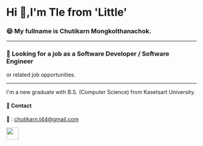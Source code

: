 # Hi 👋,I'm Tle from 'Little'

### 😄 My fullname is Chutikarn Mongkolthanachok.
---

### 🔎 Looking for a job as a Software Developer / Software Engineer 
or related job opportunities.

---
I'm a new graduate with B.S. (Computer Science) from Kasetsart University.

#### 📱 Contact 
📧 : chutikarn.t44@gmail.com
<p align="left"> <a href="https://www.linkedin.com/in/chutikarn-mongkolthanachok-ba4b33251/" target="_blank" rel="noreferrer"><img src="https://static.vecteezy.com/system/resources/previews/018/930/587/original/linkedin-logo-linkedin-icon-transparent-free-png.png" width="32" height="32" /></a></p>
